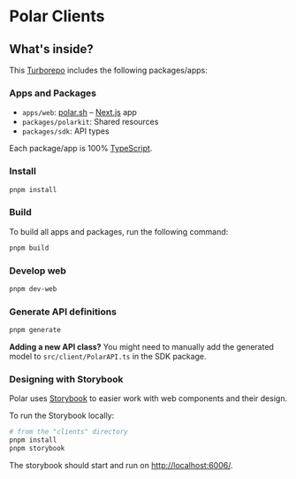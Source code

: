 # Polar Clients

## What's inside?

This [Turborepo](https://turbo.build/) includes the following packages/apps:

### Apps and Packages

- `apps/web`: [polar.sh](https://polar.sh) – [Next.js](https://nextjs.org/) app
- `packages/polarkit`: Shared resources
- `packages/sdk`: API types

Each package/app is 100% [TypeScript](https://www.typescriptlang.org/).

### Install

```bash
pnpm install
```

### Build

To build all apps and packages, run the following command:

```bash
pnpm build
```

### Develop web

```bash
pnpm dev-web
```

### Generate API definitions

```bash
pnpm generate
```

**Adding a new API class?**
You might need to manually add the generated model to `src/client/PolarAPI.ts` in the SDK package.

### Designing with Storybook

Polar uses [Storybook](https://storybook.js.org) to easier work with web components and their design.

To run the Storybook locally:

```bash
# from the "clients" directory
pnpm install
pnpm storybook
```

The storybook should start and run on [http://localhost:6006/](http://localhost:6006/).
